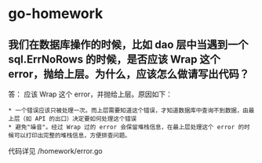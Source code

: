 # go-homework

## 我们在数据库操作的时候，比如 dao 层中当遇到一个 sql.ErrNoRows 的时候，是否应该 Wrap 这个 error，抛给上层。为什么，应该怎么做请写出代码？

答： 应该 Wrap 这个 error，并抛给上层。原因如下：
    
    * 一个错误应该只被处理一次。而上层需要知道这个错误，才知道数据库中查询不到数据，由最上层（如 API 的出口）决定要如何处理这个错误
    * 避免"噪音"。经过 Wrap 过的 error 会保留堆栈信息，在最上层处理这个 error 的时候可以打印出完整的堆栈信息，方便排查问题。

代码详见 /homework/error.go